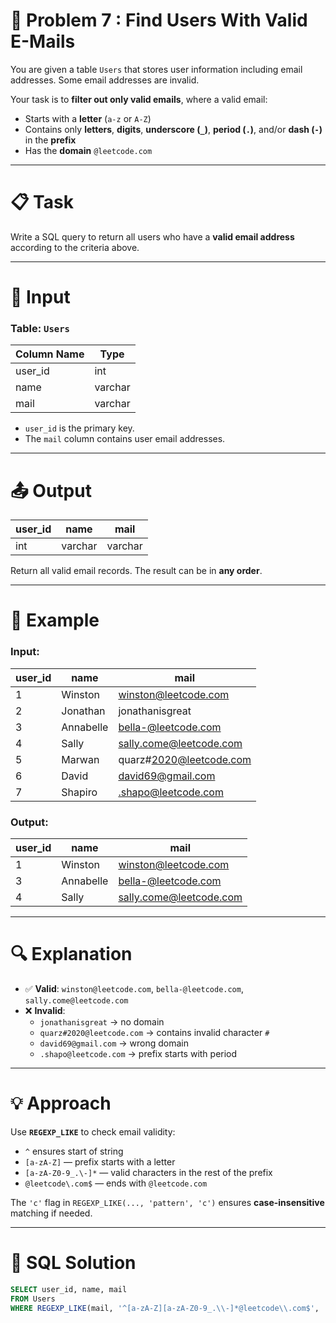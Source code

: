 # 🧠 Problem 7 : Find Users With Valid E-Mails

You are given a table `Users` that stores user information including email addresses. Some email addresses are invalid.

Your task is to **filter out only valid emails**, where a valid email:
- Starts with a **letter** (`a-z` or `A-Z`)
- Contains only **letters**, **digits**, **underscore (`_`)**, **period (`.`)**, and/or **dash (`-`)** in the **prefix**
- Has the **domain** `@leetcode.com`

---

# 📋 Task

Write a SQL query to return all users who have a **valid email address** according to the criteria above.

---

# 📘 Input

### Table: `Users`

| Column Name | Type    |
|-------------|---------|
| user_id     | int     |
| name        | varchar |
| mail        | varchar |

- `user_id` is the primary key.
- The `mail` column contains user email addresses.

---

# 📤 Output

| user_id | name    | mail                  |
|---------|---------|-----------------------|
| int     | varchar | varchar               |

Return all valid email records. The result can be in **any order**.

---

# 🧪 Example

### Input:

| user_id | name      | mail                    |
|---------|-----------|-------------------------|
| 1       | Winston   | winston@leetcode.com    |
| 2       | Jonathan  | jonathanisgreat         |
| 3       | Annabelle | bella-@leetcode.com     |
| 4       | Sally     | sally.come@leetcode.com |
| 5       | Marwan    | quarz#2020@leetcode.com |
| 6       | David     | david69@gmail.com       |
| 7       | Shapiro   | .shapo@leetcode.com     |

### Output:

| user_id | name      | mail                    |
|---------|-----------|-------------------------|
| 1       | Winston   | winston@leetcode.com    |
| 3       | Annabelle | bella-@leetcode.com     |
| 4       | Sally     | sally.come@leetcode.com |

---

# 🔍 Explanation

- ✅ **Valid**: `winston@leetcode.com`, `bella-@leetcode.com`, `sally.come@leetcode.com`
- ❌ **Invalid**:
  - `jonathanisgreat` → no domain
  - `quarz#2020@leetcode.com` → contains invalid character `#`
  - `david69@gmail.com` → wrong domain
  - `.shapo@leetcode.com` → prefix starts with period

---

# 💡 Approach

Use **`REGEXP_LIKE`** to check email validity:
- `^` ensures start of string
- `[a-zA-Z]` — prefix starts with a letter
- `[a-zA-Z0-9_.\-]*` — valid characters in the rest of the prefix
- `@leetcode\.com$` — ends with `@leetcode.com`

The `'c'` flag in `REGEXP_LIKE(..., 'pattern', 'c')` ensures **case-insensitive** matching if needed.

---

# 🧾 SQL Solution

```sql
SELECT user_id, name, mail
FROM Users
WHERE REGEXP_LIKE(mail, '^[a-zA-Z][a-zA-Z0-9_.\\-]*@leetcode\\.com$', 'c');
